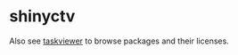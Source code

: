 
# shinyctv

Also see [taskviewer](https://github.com/bearloga/taskviewr) to  browse packages and their licenses.

